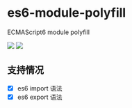 # es6-module-polyfill
ECMAScript6 module polyfill

![](https://img.shields.io/badge/license-GPLv3.0-green) ![](https://img.shields.io/badge/version-es6_module_polyfill-blue)

## 支持情况

- [x] es6 import 语法
- [x] es6 export 语法
